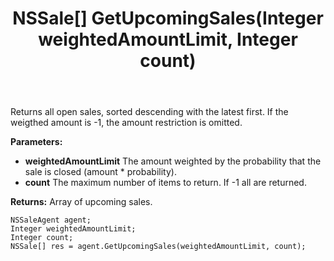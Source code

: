 ﻿---
uid: crmscript_ref_NSSaleAgent_GetUpcomingSales
title: NSSale[] GetUpcomingSales(Integer weightedAmountLimit, Integer count)
intellisense: NSSaleAgent.GetUpcomingSales
keywords: NSSaleAgent, GetUpcomingSales
so.topic: reference
---

Returns all open sales, sorted descending with the latest first.  If the weigthed amount is -1, the amount restriction is omitted.

**Parameters:**
 - **weightedAmountLimit** The amount weighted by the probability that the sale is closed (amount * probability).
 - **count** The maximum number of items to return. If -1 all are returned.

**Returns:** Array of upcoming sales.

```crmscript
NSSaleAgent agent;
Integer weightedAmountLimit;
Integer count;
NSSale[] res = agent.GetUpcomingSales(weightedAmountLimit, count);
```

